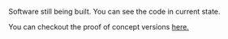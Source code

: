 Software still being built. You can see the code in current state.

You can checkout the proof of concept versions [here.](https://github.com/WEkigai/Precius_PreDevelopment)
